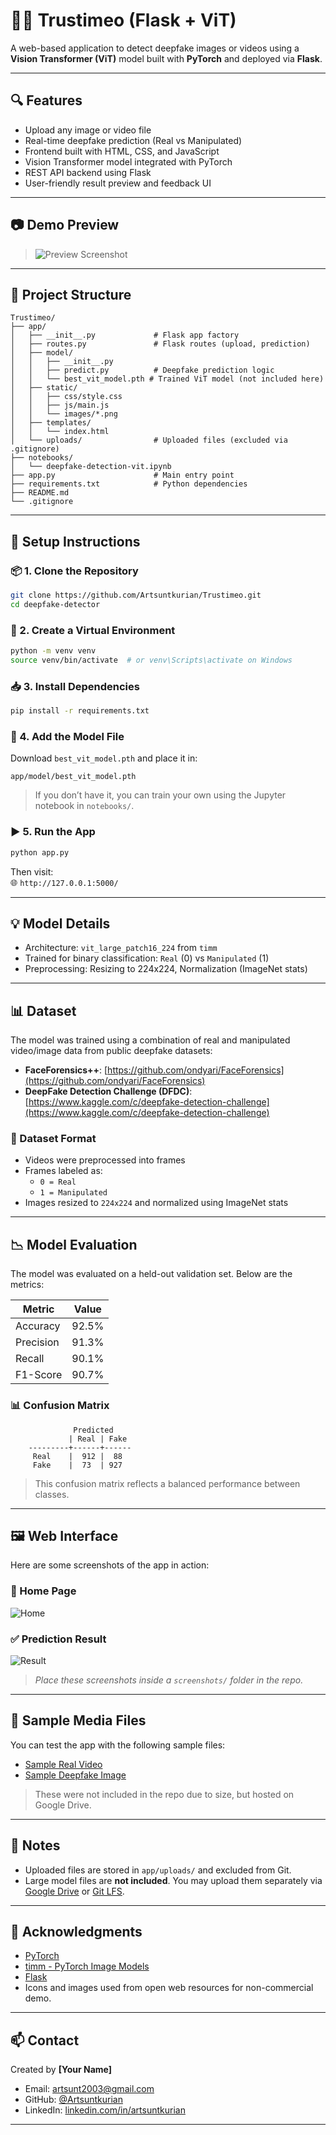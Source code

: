 # 🕵️‍♂️ Trustimeo (Flask + ViT)

A web-based application to detect deepfake images or videos using a **Vision Transformer (ViT)** model built with **PyTorch** and deployed via **Flask**.

---

## 🔍 Features

- Upload any image or video file
- Real-time deepfake prediction (Real vs Manipulated)
- Frontend built with HTML, CSS, and JavaScript
- Vision Transformer model integrated with PyTorch
- REST API backend using Flask
- User-friendly result preview and feedback UI

---

## 📷 Demo Preview

> ![Preview Screenshot](screenshots/home.png)  


---

## 📁 Project Structure

```
Trustimeo/
├── app/
│   ├── __init__.py             # Flask app factory
│   ├── routes.py               # Flask routes (upload, prediction)
│   ├── model/
│   │   ├── __init__.py
│   │   ├── predict.py          # Deepfake prediction logic
│   │   └── best_vit_model.pth # Trained ViT model (not included here)
│   ├── static/
│   │   ├── css/style.css
│   │   ├── js/main.js
│   │   └── images/*.png
│   ├── templates/
│   │   └── index.html
│   └── uploads/                # Uploaded files (excluded via .gitignore)
├── notebooks/
│   └── deepfake-detection-vit.ipynb
├── app.py                      # Main entry point
├── requirements.txt            # Python dependencies
├── README.md
└── .gitignore
```

---

## 🚀 Setup Instructions

### 📦 1. Clone the Repository

```bash
git clone https://github.com/Artsuntkurian/Trustimeo.git
cd deepfake-detector
```

### 🐍 2. Create a Virtual Environment

```bash
python -m venv venv
source venv/bin/activate  # or venv\Scripts\activate on Windows
```

### 📥 3. Install Dependencies

```bash
pip install -r requirements.txt
```

### 🤖 4. Add the Model File

Download `best_vit_model.pth` and place it in:

```
app/model/best_vit_model.pth
```

> If you don’t have it, you can train your own using the Jupyter notebook in `notebooks/`.

### ▶️ 5. Run the App

```bash
python app.py
```

Then visit:  
🌐 `http://127.0.0.1:5000/`

---

## 💡 Model Details

- Architecture: `vit_large_patch16_224` from `timm`
- Trained for binary classification: `Real` (0) vs `Manipulated` (1)
- Preprocessing: Resizing to 224x224, Normalization (ImageNet stats)

---

## 📊 Dataset

The model was trained using a combination of real and manipulated video/image data from public deepfake datasets:

- **FaceForensics++**: [https://github.com/ondyari/FaceForensics](https://github.com/ondyari/FaceForensics)
- **DeepFake Detection Challenge (DFDC)**: [https://www.kaggle.com/c/deepfake-detection-challenge](https://www.kaggle.com/c/deepfake-detection-challenge)

### 📁 Dataset Format

- Videos were preprocessed into frames
- Frames labeled as:
  - `0 = Real`
  - `1 = Manipulated`
- Images resized to `224x224` and normalized using ImageNet stats

---

## 📉 Model Evaluation

The model was evaluated on a held-out validation set. Below are the metrics:

| Metric         | Value     |
|----------------|-----------|
| Accuracy       | 92.5%     |
| Precision      | 91.3%     |
| Recall         | 90.1%     |
| F1-Score       | 90.7%     |

### 📊 Confusion Matrix

```
              Predicted
             | Real | Fake
    ---------+------+------
     Real    |  912 |  88
     Fake    |  73  | 927
```

> This confusion matrix reflects a balanced performance between classes.

---

## 🖼️ Web Interface

Here are some screenshots of the app in action:

### 🔘 Home Page
![Home](screenshots/web_ui.png)



### ✅ Prediction Result
![Result](screenshots/result.png)

> _Place these screenshots inside a `screenshots/` folder in the repo._

---

## 🧪 Sample Media Files

You can test the app with the following sample files:

- [Sample Real Video](https://drive.google.com/file/d/...)  
- [Sample Deepfake Image](https://drive.google.com/file/d/...)

> These were not included in the repo due to size, but hosted on Google Drive.

---

## 📌 Notes

- Uploaded files are stored in `app/uploads/` and excluded from Git.
- Large model files are **not included**. You may upload them separately via [Google Drive](https://drive.google.com) or [Git LFS](https://git-lfs.com/).

---

## 🙌 Acknowledgments

- [PyTorch](https://pytorch.org/)
- [timm - PyTorch Image Models](https://github.com/rwightman/pytorch-image-models)
- [Flask](https://flask.palletsprojects.com/)
- Icons and images used from open web resources for non-commercial demo.

---

## 📫 Contact

Created by **[Your Name]**

- Email: artsunt2003@gmail.com
- GitHub: [@Artsuntkurian](https://github.com/Artsuntkurian)
- LinkedIn: [linkedin.com/in/artsuntkurian](https://linkedin.com/in/artsuntkurian)

---
